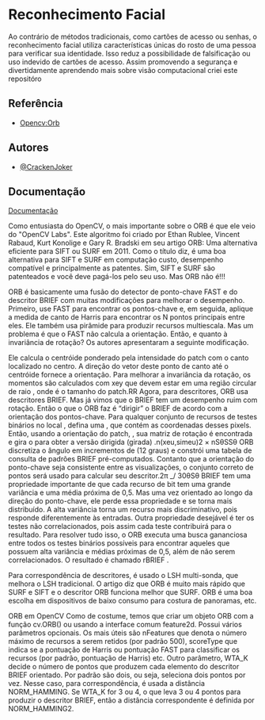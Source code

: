 
# Reconhecimento Facial

Ao contrário de métodos tradicionais, como cartões de acesso ou senhas, o reconhecimento facial utiliza características únicas do rosto de uma pessoa para verificar sua identidade. Isso reduz a possibilidade de falsificação ou uso indevido de cartões de acesso.
Assim promovendo a segurança e divertidamente aprendendo mais sobre visão computacional criei este repositóro

## Referência

 - [Opencv:Orb](https://docs.opencv.org/3.4/d1/d89/tutorial_py_orb.html)


## Autores

- [@CrackenJoker](https://www.github.com/CrackenJoker)


## Documentação

[Documentação](https://docs.opencv.org/3.4/d1/d89/tutorial_py_orb.html)

Como entusiasta do OpenCV, o mais importante sobre o ORB é que ele veio do "OpenCV Labs". Este algoritmo foi criado por Ethan Rublee, Vincent Rabaud, Kurt Konolige e Gary R. Bradski em seu artigo ORB: Uma alternativa eficiente para SIFT ou SURF em 2011. Como o título diz, é uma boa alternativa para SIFT e SURF em computação custo, desempenho compatível e principalmente as patentes. Sim, SIFT e SURF são patenteados e você deve pagá-los pelo seu uso. Mas ORB não é!!!

ORB é basicamente uma fusão do detector de ponto-chave FAST e do descritor BRIEF com muitas modificações para melhorar o desempenho. Primeiro, use FAST para encontrar os pontos-chave e, em seguida, aplique a medida de canto de Harris para encontrar os N pontos principais entre eles. Ele também usa pirâmide para produzir recursos multiescala. Mas um problema é que o FAST não calcula a orientação. Então, e quanto à invariância de rotação? Os autores apresentaram a seguinte modificação.

Ele calcula o centróide ponderado pela intensidade do patch com o canto localizado no centro. A direção do vetor deste ponto de canto até o centróide fornece a orientação. Para melhorar a invariância da rotação, os momentos são calculados com xey que devem estar em uma região circular de raio , onde é o tamanho do patch.RR
Agora, para descritores, ORB usa descritores BRIEF. Mas já vimos que o BRIEF tem um desempenho ruim com rotação. Então o que o ORB faz é “dirigir” o BRIEF de acordo com a orientação dos pontos-chave. Para qualquer conjunto de recursos de testes binários no local , defina uma , que contém as coordenadas desses pixels. Então, usando a orientação do patch, , sua matriz de rotação é encontrada e gira o para obter a versão dirigida (girada) .n(xeu,simeu)2 × nSθSSθ
ORB discretiza o ângulo em incrementos de (12 graus) e constrói uma tabela de consulta de padrões BRIEF pré-computados. Contanto que a orientação do ponto-chave seja consistente entre as visualizações, o conjunto correto de pontos será usado para calcular seu descritor.2π _/ 30θSθ
BRIEF tem uma propriedade importante de que cada recurso de bit tem uma grande variância e uma média próxima de 0,5. Mas uma vez orientado ao longo da direção do ponto-chave, ele perde essa propriedade e se torna mais distribuído. A alta variância torna um recurso mais discriminativo, pois responde diferentemente às entradas. Outra propriedade desejável é ter os testes não correlacionados, pois assim cada teste contribuirá para o resultado. Para resolver tudo isso, o ORB executa uma busca gananciosa entre todos os testes binários possíveis para encontrar aqueles que possuem alta variância e médias próximas de 0,5, além de não serem correlacionados. O resultado é chamado rBRIEF .

Para correspondência de descritores, é usado o LSH multi-sonda, que melhora o LSH tradicional. O artigo diz que ORB é muito mais rápido que SURF e SIFT e o descritor ORB funciona melhor que SURF. ORB é uma boa escolha em dispositivos de baixo consumo para costura de panoramas, etc.

ORB em OpenCV
Como de costume, temos que criar um objeto ORB com a função cv.ORB() ou usando a interface comum feature2d. Possui vários parâmetros opcionais. Os mais úteis são nFeatures que denota o número máximo de recursos a serem retidos (por padrão 500), scoreType que indica se a pontuação de Harris ou pontuação FAST para classificar os recursos (por padrão, pontuação de Harris) etc. Outro parâmetro, WTA_K decide o número de pontos que produzem cada elemento do descritor BRIEF orientado. Por padrão são dois, ou seja, seleciona dois pontos por vez. Nesse caso, para correspondência, é usada a distância NORM_HAMMING. Se WTA_K for 3 ou 4, o que leva 3 ou 4 pontos para produzir o descritor BRIEF, então a distância correspondente é definida por NORM_HAMMING2.
